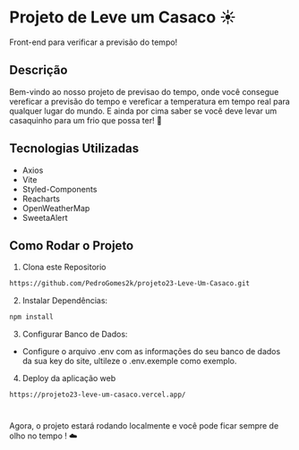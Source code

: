 # Projeto de Leve um Casaco ☀️

Front-end para verificar a previsão do tempo!

## Descrição

Bem-vindo ao nosso projeto de previsao do tempo, onde você consegue vereficar a previsão do tempo e vereficar a temperatura em tempo real para qualquer lugar do mundo. E ainda por cima saber se você deve levar um casaquinho para um frio que possa ter! 🧥

## Tecnologias Utilizadas

- Axios
- Vite
- Styled-Components
- Reacharts
- OpenWeatherMap
- SweetaAlert

## Como Rodar o Projeto

1. Clona este Repositorio

```bash
https://github.com/PedroGomes2k/projeto23-Leve-Um-Casaco.git 
```

2. Instalar Dependências:

```bash
npm install
```

3. Configurar Banco de Dados:

- Configure o arquivo .env com as informações do seu banco de dados da sua key do site,  ultileze o .env.exemple como exemplo.

4. Deploy da aplicação web

```bash
https://projeto23-leve-um-casaco.vercel.app/
```
#
Agora, o projeto estará rodando localmente e você pode ficar sempre de olho no tempo ! ☁️
